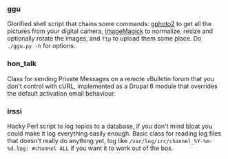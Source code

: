 ### ggu

Glorified shell script that chains some commands: [gphoto2](http://www.gphoto.org/) to get all the pictures from your digital camera, [ImageMagick](http://www.imagemagick.org/) to normalize, resize and optionally rotate the images, and `ftp` to upload them some place. Do `./ggu.py -h` for options.

### hon_talk

Class for sending Private Messages on a remote vBulletin forum that you don't control with cURL, implemented as a Drupal 6 module that overrides the default activation email behaviour.

### irssi

Hacky Perl script to log topics to a database, if you don't mind bloat you could make it log everything easily enough. Basic class for reading log files that doesn't really do anything yet, log like `/var/log/irc/channel_%Y-%m-%d.log: #channel ALL` if you want it to work out of the box.